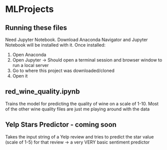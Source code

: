 # MLProjects

## Running these files
Need Jupyter Notebook. Download Anaconda Navigator and Jupyter Notebook will be installed with it. Once installed:
1. Open Anaconda
2. Open Jupyter -> Should open a terminal session and browser window to run a local server
3. Go to where this project was downloaded/cloned
4. Open it

## red_wine_quality.ipynb
Trains the model for predicting the quality of wine on a scale of 1-10.
  Most of the other wine quality files are just me playing around with the data

## Yelp Stars Predictor - coming soon
Takes the input string of a Yelp review and tries to predict the star value (scale of 1-5) for that review
  -> a very VERY basic sentiment predictor
